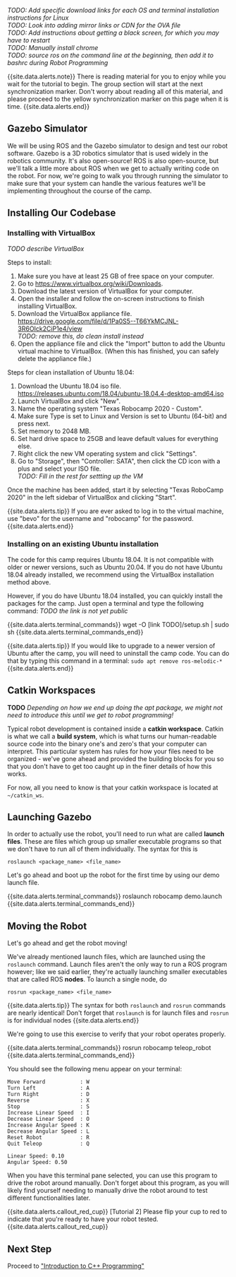 *TODO: Add specific download links for each OS and terminal installation instructions for Linux*<br>
*TODO: Look into adding mirror links or CDN for the OVA file*<br>
*TODO: Add instructions about getting a black screen, for which you may have to restart*<br>
*TODO: Manually install chrome*<br>
*TODO: source ros on the command line at the beginning, then add it to bashrc during Robot Programming*


{{site.data.alerts.note}}
There is reading material for you to enjoy while you wait for the tutorial to begin. The group section will start at the next synchronization marker. Don't worry about reading all of this material, and please proceed to the yellow synchronization marker on this page when it is time.
{{site.data.alerts.end}}

## Gazebo Simulator

We will be using ROS and the Gazebo simulator to design and test our robot software. Gazebo is a 3D robotics simulator that is used widely in the robotics community. It's also open-source! ROS is also open-source, but we'll talk a little more about ROS when we get to actually writing code on the robot. For now, we're going to walk you through running the simulator to make sure that your system can handle the various features we'll be implementing throughout the course of the camp.

## Installing Our Codebase

### Installing with VirtualBox

*TODO describe VirtualBox*

Steps to install:

1. Make sure you have at least 25 GB of free space on your computer.
2. Go to https://www.virtualbox.org/wiki/Downloads.
3. Download the latest version of VirtualBox for your computer.
4. Open the installer and follow the on-screen instructions to finish installing VirtualBox.
5. Download the VirtualBox appliance file. https://drive.google.com/file/d/1Pa0S5--T66YkMCJNL-3R6OIck2CiP1e4/view <br>*TODO: remove this, do clean install instead*
6. Open the appliance file and click the "Import" button to add the Ubuntu virtual machine to VirtualBox. (When this has finished, you can safely delete the appliance file.)

Steps for clean installation of Ubuntu 18.04:

1. Download the Ubuntu 18.04 iso file. https://releases.ubuntu.com/18.04/ubuntu-18.04.4-desktop-amd64.iso
2. Launch VirtualBox and click "New".
3. Name the operating system "Texas Robocamp 2020 - Custom".
4. Make sure Type is set to Linux and Version is set to Ubuntu (64-bit) and press next.
5. Set memory to 2048 MB.
6. Set hard drive space to 25GB and leave default values for everything else.
7. Right click the new VM operating system and click "Settings".
8. Go to "Storage", then "Controller: SATA", then click the CD icon with a plus and select your ISO file.<br>
*TODO: Fill in the rest for settting up the VM*<br>



Once the machine has been added, start it by selecting "Texas RoboCamp 2020" in the left sidebar of VirtualBox and clicking "Start".

{{site.data.alerts.tip}}
If you are ever asked to log in to the virtual machine, use "bevo" for the username and "robocamp" for the password.
{{site.data.alerts.end}}

### Installing on an existing Ubuntu installation

The code for this camp requires Ubuntu 18.04. It is not compatible with older or newer versions, such as Ubuntu 20.04. If you do not have Ubuntu 18.04 already installed, we recommend using the VirtualBox installation method above.

However, if you do have Ubuntu 18.04 installed, you can quickly install the packages for the camp. Just open a terminal and type the following command: *TODO the link is not yet public*

{{site.data.alerts.terminal_commands}}
wget -O [link TODO]/setup.sh | sudo sh
{{site.data.alerts.terminal_commands_end}}

{{site.data.alerts.tip}}
If you would like to upgrade to a newer version of Ubuntu after the camp, you will need to uninstall the camp code. You can do that by typing this command in a terminal: `sudo apt remove ros-melodic-*`
{{site.data.alerts.end}}

## Catkin Workspaces

**TODO** *Depending on how we end up doing the apt package, we might not need to introduce this until we get to robot programming!*

Typical robot development is contained inside a **catkin workspace**. Catkin is what we call a **build system**, which is what turns our human-readable source code into the binary one's and zero's that your computer can interpret. This particular system has rules for how your files need to be organized - we've gone ahead and provided the building blocks for you so that you don't have to get too caught up in the finer details of how this works.

For now, all you need to know is that your catkin workspace is located at `~/catkin_ws`. 

## Launching Gazebo

In order to actually use the robot, you'll need to run what are called **launch files**. These are files which group up smaller executable programs so that we don't have to run all of them individually. The syntax for this is

```
roslaunch <package_name> <file_name>
```

Let's go ahead and boot up the robot for the first time by using our demo launch file. 

{{site.data.alerts.terminal_commands}}
roslaunch robocamp demo.launch
{{site.data.alerts.terminal_commands_end}}


## Moving the Robot

Let's go ahead and get the robot moving!

We've already mentioned launch files, which are launched using the `roslaunch` command. Launch files aren't the only way to run a ROS program however; like we said earlier, they're actually launching smaller executables that are called ROS **nodes**. To launch a single node, do

```
rosrun <package_name> <file_name>
```

{{site.data.alerts.tip}}
The syntax for both <code>roslaunch</code> and <code>rosrun</code> commands are nearly identical! Don't forget that <code>roslaunch</code> is for launch files and <code>rosrun</code> is for individual nodes
{{site.data.alerts.end}}

We're going to use this exercise to verify that your robot operates properly.  

{{site.data.alerts.terminal_commands}}
rosrun robocamp teleop_robot
{{site.data.alerts.terminal_commands_end}}

You should see the following menu appear on your terminal:

```
Move Forward           : W
Turn Left              : A
Turn Right             : D
Reverse                : X
Stop                   : S
Increase Linear Speed  : I
Decrease Linear Speed  : O
Increase Angular Speed : K
Decrease Angular Speed : L
Reset Robot            : R
Quit Teleop            : Q

Linear Speed: 0.10
Angular Speed: 0.50
```

When you have this terminal pane selected, you can use this program to drive the robot around manually. Don't forget about this program, as you will likely find yourself needing to manually drive the robot around to test different functionalities later.

{{site.data.alerts.callout_red_cup}}
[Tutorial 2] Please flip your cup to red to indicate that you're ready to have your robot tested.
{{site.data.alerts.callout_red_cup}}

## Next Step

Proceed to ["Introduction to C++ Programming"](programming_introduction.html)
